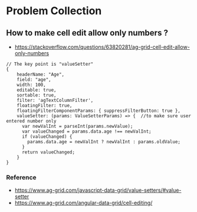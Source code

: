 # Problem Collection
## How to make cell edit allow only numbers ?
- https://stackoverflow.com/questions/63820281/ag-grid-cell-edit-allow-only-numbers
```
// The key point is "valueSetter"
{
    headerName: "Age",
    field: "age",
    width: 100,
    editable: true,
    sortable: true,
    filter: 'agTextColumnFilter',
    floatingFilter: true,
    floatingFilterComponentParams: { suppressFilterButton: true },
    valueSetter: (params: ValueSetterParams) => {  //to make sure user entered number only
      var newValInt = parseInt(params.newValue);
      var valueChanged = params.data.age !== newValInt;
      if (valueChanged) {
        params.data.age = newValInt ? newValInt : params.oldValue;
      }
      return valueChanged;
    }
}
```
### Reference
- https://www.ag-grid.com/javascript-data-grid/value-setters/#value-setter
- https://www.ag-grid.com/angular-data-grid/cell-editing/
